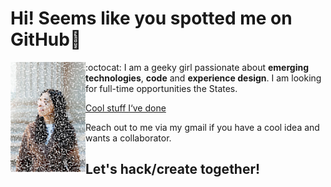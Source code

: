 # Hi! Seems like you spotted me on GitHub👋


<img align="left" width="120" height="176" src="./WechatIMG87.jpeg">



:octocat: I am a geeky girl passionate about **emerging technologies**, **code** and **experience design**. I am looking for full-time opportunities the States.

 
[Cool stuff I‘ve done](https://www.shaoying.space)

Reach out to me via my gmail if you have a cool idea and wants a collaborator.

## Let's hack/create together!



<!--
**tansyl/tansyl** is a ✨ _special_ ✨ repository because its `README.md` (this file) appears on your GitHub profile.

Here are some ideas to get you started:

- 🔭 I’m currently working on ...
- 🌱 I’m currently learning ...
- 👯 I’m looking to collaborate on ...
- 🤔 I’m looking for help with ...
- 💬 Ask me about ...
- 📫 How to reach me: ...
- 😄 Pronouns: she/her/hers
- ⚡ Fun fact: ...
-->
